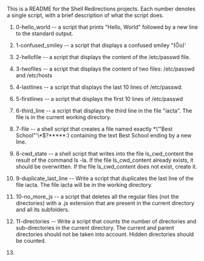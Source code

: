 This is a README for the Shell Redirections projects. Each number denotes a single script, with a brief description of what the script does.
1. 0-hello_world -- a script that prints "Hello, World" followed by a new line to the standard output.

2. 1-confused_smiley --  a script that displays a confused smiley "(Ôo)'

3. 2-hellofile -- a script that displays the content of the /etc/passwd file.

4. 3-twofiles --  a script that displays the content of two files: /etc/passwd and /etc/hosts

5. 4-lastlines -- a script that displays the last 10 lines of /etc/passwd.

6. 5-firstlines -- a script that displays the first 10 lines of /etc/passwd

7. 6-third_line -- a script that displays the third line in the file "iacta". The file is in the current working directory.

8. 7-file -- a shell script that creates a file named exactly \*\\'"Best School"\'\\*$\?\*\*\*\*\*:) containing the text Best School ending by a new line.

9. 8-cwd_state -- a shell script that writes into the file ls_cwd_content the result of the command ls -la. If the file ls_cwd_content already exists, it should be overwritten. If the file ls_cwd_content does not exist, create it.

10. 9-duplicate_last_line -- Write a script that duplicates the last line of the file iacta. The file iacta will be in the working directory.

11. 10-no_more_js -- a script that deletes all the regular files (not the directories) with a .js extension that are present in the current directory and all its subfolders.

12. 11-directories -- Write a script that counts the number of directories and sub-directories in the current directory. The current and parent directories should not be taken into account. Hidden directories should be counted.

13. 